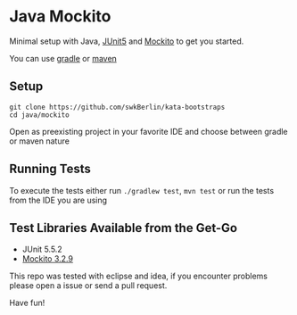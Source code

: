# Java Mockito

Minimal setup with Java, [JUnit5](https://junit.org/junit5/) and [Mockito](http://site.mockito.org/) to get you started.

You can use [gradle](https://gradle.org/) or [maven](https://maven.apache.org/)

## Setup

    git clone https://github.com/swkBerlin/kata-bootstraps
    cd java/mockito

Open as preexisting project in your favorite IDE and choose between gradle or maven nature

## Running Tests

To execute the tests either run `./gradlew test`, `mvn test` or run the tests from the IDE you are using

## Test Libraries Available from the Get-Go
- JUnit 5.5.2
- [Mockito 3.2.9](https://github.com/mockito/mockito/tree/v3.2.9)

This repo was tested with eclipse and idea, if you encounter problems please open a issue or send a pull request.

Have fun!

